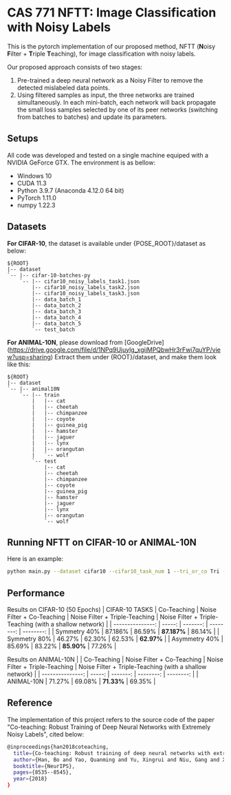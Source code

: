 # CAS 771 NFTT: Image Classification with Noisy Labels

This is the pytorch implementation of our proposed method, NFTT (**N**oisy **F**ilter + **T**riple **T**eaching), for image classification with noisy labels. 

Our proposed approach consists of two stages:
1. Pre-trained a deep neural network as a Noisy Filter to remove the detected mislabeled data points.
2. Using filtered samples as input, the three networks are trained simultaneously. In each mini-batch, each network will back propagate the small loss samples selected by one of its peer networks (switching from batches to batches) and update its parameters. 



## Setups
All code was developed and tested on a single machine equiped with a NVIDIA GeForce GTX. The environment is as bellow:

- Windows 10
- CUDA 11.3
- Python 3.9.7 (Anaconda 4.12.0 64 bit)
- PyTorch 1.11.0
- numpy 1.22.3

## Datasets

**For CIFAR-10**, the dataset is available under {POSE_ROOT}/dataset as below:
```
${ROOT}
|-- dataset
`-- |-- cifar-10-batches-py
    `-- |-- cifar10_noisy_labels_task1.json
        |-- cifar10_noisy_labels_task2.json
        |-- cifar10_noisy_labels_task3.json
        |-- data_batch_1
        |-- data_batch_2
        |-- data_batch_3
        |-- data_batch_4
        |-- data_batch_5
        `-- test_batch
```

**For ANIMAL-10N**, please download from [GoogleDrive] (https://drive.google.com/file/d/1NPq9Ujuylg_xgiiMPQbwHr3rFwi7quYP/view?usp=sharing) 
Extract them under {ROOT}/dataset, and make them look like this:
```
${ROOT}
|-- dataset
`-- |-- animal10N
    `-- |-- train
        |   |-- cat
        |   |-- cheetah
        |   |-- chimpanzee
        |   |-- coyote
        |   |-- guinea_pig
        |   |-- hamster
        |   |-- jaguer
        |   |-- lynx
        |   |-- orangutan
        |   `-- wolf
        `-- test
            |-- cat
            |-- cheetah
            |-- chimpanzee
            |-- coyote
            |-- guinea_pig
            |-- hamster
            |-- jaguer
            |-- lynx
            |-- orangutan
            `-- wolf
```

## Running NFTT on CIFAR-10 or ANIMAL-10N
Here is an example:
```bash
python main.py --dataset cifar10 --cifar10_task_num 1 --tri_or_co Tri --noisy_filter_or_not 1 --shallow_or_not 0  
```

## Performance

Results on CIFAR-10 (50 Epochs)
| CIFAR-10 TASKS | Co-Teaching  | Noise Filter + Co-Teaching | Noise Filter + Triple-Teaching | Noise Filter + Triple-Teaching (with a shallow network) |
| ---------------: | -----: | -------: | --------: | --------: |
|  Symmetry 40%    | 87.186% | 86.59%   | **87.187%**    | 86.14%    |
|  Symmetry 80%    | 46.27% | 62.30%   | 62.53%    | **62.97%**    |
|  Asymmetry 40%   | 85.69% | 83.22%   | **85.90%**    | 77.26%    |

Results on ANIMAL-10N
|  | Co-Teaching  | Noise Filter + Co-Teaching | Noise Filter + Triple-Teaching | Noise Filter + Triple-Teaching (with a shallow network) |
| ---------------: | -----: | -------: | --------: | --------: |
|  ANIMAL-10N      | 71.27% | 69.08%        | **71.33%**    |  69.35%   |

## Reference

The implementation of this project refers to the source code of the paper "Co-teaching: Robust Training of Deep Neural Networks with Extremely Noisy Labels", cited below:

```bash
@inproceedings{han2018coteaching,
  title={Co-teaching: Robust training of deep neural networks with extremely noisy labels},
  author={Han, Bo and Yao, Quanming and Yu, Xingrui and Niu, Gang and Xu, Miao and Hu, Weihua and Tsang, Ivor and Sugiyama, Masashi},
  booktitle={NeurIPS},
  pages={8535--8545},
  year={2018}
}
```
